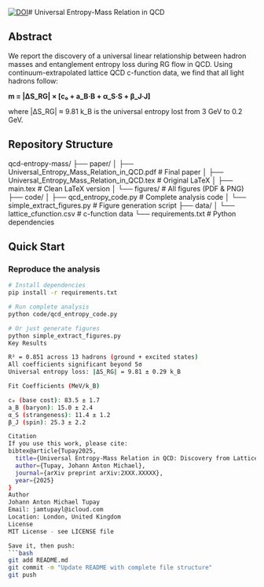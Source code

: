 [![DOI](https://zenodo.org/badge/DOI/10.5281/zenodo.16743904.svg)](https://doi.org/10.5281/zenodo.16743904)# Universal Entropy-Mass Relation in QCD


## Abstract

We report the discovery of a universal linear relationship between hadron masses and entanglement entropy loss during RG flow in QCD. Using continuum-extrapolated lattice QCD c-function data, we find that all light hadrons follow:

**m = |ΔS_RG| × [c₀ + a_B·B + α_S·S + β_J·J]**

where |ΔS_RG| ≈ 9.81 k_B is the universal entropy lost from 3 GeV to 0.2 GeV.

## Repository Structure
qcd-entropy-mass/
├── paper/
│   ├── Universal_Entropy_Mass_Relation_in_QCD.pdf  # Final paper
│   ├── Universal_Entropy_Mass_Relation_in_QCD.tex  # Original LaTeX
│   ├── main.tex                                    # Clean LaTeX version
│   └── figures/                                    # All figures (PDF & PNG)
├── code/
│   ├── qcd_entropy_code.py      # Complete analysis code
│   └── simple_extract_figures.py # Figure generation script
├── data/
│   └── lattice_cfunction.csv    # c-function data
└── requirements.txt             # Python dependencies

## Quick Start

### Reproduce the analysis
```bash
# Install dependencies
pip install -r requirements.txt

# Run complete analysis
python code/qcd_entropy_code.py

# Or just generate figures
python simple_extract_figures.py
Key Results

R² = 0.851 across 13 hadrons (ground + excited states)
All coefficients significant beyond 5σ
Universal entropy loss: |ΔS_RG| = 9.81 ± 0.29 k_B

Fit Coefficients (MeV/k_B)

c₀ (base cost): 83.5 ± 1.7
a_B (baryon): 15.0 ± 2.4
α_S (strangeness): 11.4 ± 1.2
β_J (spin): 25.3 ± 2.2

Citation
If you use this work, please cite:
bibtex@article{Tupay2025,
  title={Universal Entropy-Mass Relation in QCD: Discovery from Lattice c-Function},
  author={Tupay, Johann Anton Michael},
  journal={arXiv preprint arXiv:2XXX.XXXXX},
  year={2025}
}
Author
Johann Anton Michael Tupay
Email: jamtupayl@icloud.com
Location: London, United Kingdom
License
MIT License - see LICENSE file

Save it, then push:
```bash
git add README.md
git commit -m "Update README with complete file structure"
git push
